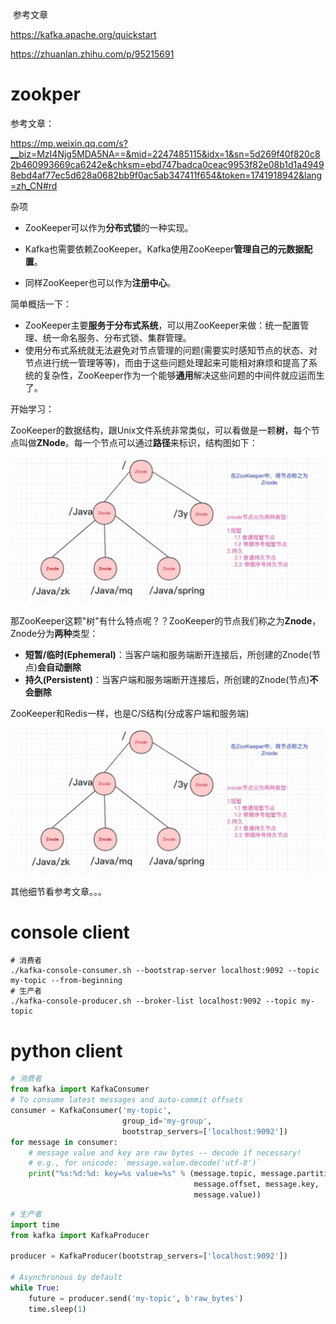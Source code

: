 ​	参考文章

https://kafka.apache.org/quickstart

https://zhuanlan.zhihu.com/p/95215691



# zookper

参考文章： 

https://mp.weixin.qq.com/s?__biz=MzI4Njg5MDA5NA==&mid=2247485115&idx=1&sn=5d269f40f820c82b460993669ca6242e&chksm=ebd747badca0ceac9953f82e08b1d1a49498ebd4af77ec5d628a0682bb9f0ac5ab347411f654&token=1741918942&lang=zh_CN#rd



杂项

- ZooKeeper可以作为**分布式锁**的一种实现。

- Kafka也需要依赖ZooKeeper。Kafka使用ZooKeeper**管理自己的元数据配置**。

- 同样ZooKeeper也可以作为**注册中心**。



简单概括一下：

- ZooKeeper主要**服务于分布式系统**，可以用ZooKeeper来做：统一配置管理、统一命名服务、分布式锁、集群管理。
- 使用分布式系统就无法避免对节点管理的问题(需要实时感知节点的状态、对节点进行统一管理等等)，而由于这些问题处理起来可能相对麻烦和提高了系统的复杂性，ZooKeeper作为一个能够**通用**解决这些问题的中间件就应运而生了。



开始学习：

ZooKeeper的数据结构，跟Unix文件系统非常类似，可以看做是一颗**树**，每个节点叫做**ZNode**。每一个节点可以通过**路径**来标识，结构图如下：

<img src="kafka.assets/640" alt="图片" style="zoom:67%;" />

那ZooKeeper这颗"树"有什么特点呢？？ZooKeeper的节点我们称之为**Znode**，Znode分为**两种**类型：

- **短暂/临时(Ephemeral)**：当客户端和服务端断开连接后，所创建的Znode(节点)**会自动删除**
- **持久(Persistent)**：当客户端和服务端断开连接后，所创建的Znode(节点)**不会删除**



ZooKeeper和Redis一样，也是C/S结构(分成客户端和服务端)

<img src="kafka.assets/640" alt="图片" style="zoom: 67%;" />



其他细节看参考文章。。。







# console client

```shell
# 消费者
./kafka-console-consumer.sh --bootstrap-server localhost:9092 --topic my-topic --from-beginning
# 生产者
./kafka-console-producer.sh --broker-list localhost:9092 --topic my-topic
```



# python client

```python
# 消费者
from kafka import KafkaConsumer
# To consume latest messages and auto-commit offsets
consumer = KafkaConsumer('my-topic',
                         group_id='my-group',
                         bootstrap_servers=['localhost:9092'])
for message in consumer:
    # message value and key are raw bytes -- decode if necessary!
    # e.g., for unicode: `message.value.decode('utf-8')`
    print("%s:%d:%d: key=%s value=%s" % (message.topic, message.partition,
                                         message.offset, message.key,
                                         message.value))
```

```python
# 生产者
import time
from kafka import KafkaProducer

producer = KafkaProducer(bootstrap_servers=['localhost:9092'])

# Asynchronous by default
while True:
    future = producer.send('my-topic', b'raw_bytes')
    time.sleep(1)
```





